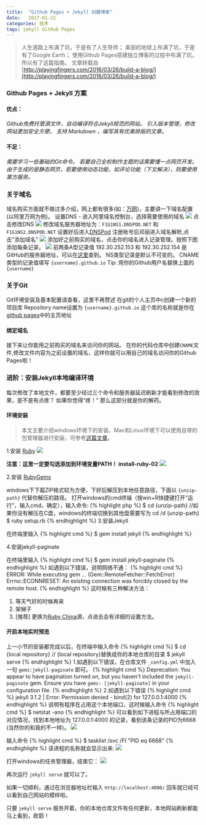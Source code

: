 ```yaml
---
title:  "Github Pages + Jekyll 创建博客"
date:   2017-01-22
categories: 技术
tags: jekyll GitHub Pages
---
```


>人生道路上布满了坑，于是有了人生导师；
美丽的地球上布满了坑，于是有了Google Earth；
使用Github Pages搭建独立博客的过程中布满了坑，所以有了这篇指南。
文章转载自 [http://playingfingers.com/2016/03/26/build-a-blog/](http://playingfingers.com/2016/03/26/build-a-blog/)


### Github Pages + Jekyll 方案  

#### 优点：
_Github免费托管源文件，自动编译符合Jekyll规范的网站。
引入版本管理，修改网站更加安全方便。
支持 Markdown ，编写具有优美排版的文章。_  

#### 不足：
_需要学习一些基础的Git命令。
若要自己全权制作主题的话需要懂一点网页开发。
由于生成的是静态网页，若要使用动态功能，如评论功能（下文解决），则要使用第方服务。_

### 关于域名
域名购买方面就不做过多介绍，网上都有很多(如：[万网](https://wanwang.aliyun.com))，主要讲一下域名配置(以阿里万网为例)。
设置DNS - 进入阿里域名控制台，选择需要使用的域名
![](/assets/img/2017-01-22/1.png)
点击修改DNS
![](/assets/img/2017-01-22/2.png)
修改域名服务器地址为：`F1G1NS1.DNSPOD.NET` 和 `F1G1NS2.DNSPOD.NET`
设置好后进入[DNSPod](http://www.dnspod.cn)
注册账号后邓丽进入域名解析,点击"添加域名"
![](/assets/img/2017-01-22/3.png)
添加好之前购买的域名，点击你的域名进入记录管理。按照下图添加每条记录。
![](/assets/img/2017-01-22/4.png)
前两条A型记录值 192.30.252.153 和 192.30.252.154 是GitHub的服务器地址，可以在[这里](https://help.github.com/articles/troubleshooting-custom-domains/#dns-configuration-errors)查到。
NS类型记录是默认不可变的。
CNAME类型的记录值填写 `{username}.github.io`
Tip: 用你的Github用户名替换上面的 `{username}`

### 关于Git
Git环境安装及基本配置请查看，这里不再赘述
在git的个人主页中c创建一个新的项目库 Repository name设置为 `{username}.github.io`
这个库的名称就是你在[github pages](https://pages.github.com/)中的主页地址

#### 绑定域名
  接下来让你能用之前购买的域名来访问你的网站。
  在你的代码仓库中创建`CNAME`文件,修改文件内容为之前设置的域名，这样你就可以用自己的域名访问你的Github Pages啦！

### 进阶：安装Jekyll本地编译环境
  每次修改了本地文件，都要至少经过三个命令和服务器延迟刷新才能看到修改的效果，是不是有点疼？
  如果你觉得“疼！” 那么这部分就是你的解药。

#### 环境安装
  >本文主要介绍windows环境下的安装，Mac和Linux环境下可以使用自带的包管理器进行安装，可参考[这篇文章](http://www.cnblogs.com/daguo/p/4097263.html)。

  1.安装 [Ruby](http://rubyinstaller.org/downloads/)
  ![](/assets/img/2017-01-22/5.png)

  **注意：这里一定要勾选添加到环境变量PATH！ install-ruby-02**
  ![](/assets/img/2017-01-22/6.png)

  2.安装 [RubyGems](https://rubygems.org/pages/download)

  windows下下载ZIP格式较为方便，下好后解压到本地任意路径，下面以 `{unzip-path}` 代替你解压的路径。 打开windows的cmd终端（按win+R快捷键打开“运行”，输入cmd，确定），输入命令:
  {% highlight php %}
  $ cd {unzip-path}  //如果你没有解压在C盘，windows的终端切换到其他盘需要写为 cd /d {unzip-path}
  $ ruby setup.rb
  {% endhighlight %}
  3.安装Jekyll

  在终端里输入
  {% highlight cmd %}
  $ gem install jekyll
  {% endhighlight %}

  4.安装jekyll-paginate

  在终端里输入
  {% highlight cmd %}
  $ gem install jekyll-paginate
  {% endhighlight %}
  如遇到以下错误，说明网络不通：
  {% highlight cmd %}
  ERROR:  While executing gem ... (Gem::RemoteFetcher::FetchError)
  Errno::ECONNRESET: An existing connection was forcibly closed by the remote host.
  {% endhighlight %}
  这时候有三种解决方法：

  1. 等天气好的时候再来
  2. 架梯子
  3. [推荐] 更换为[Ruby China](https://gems.ruby-china.org/)源，点进去会有详细的设置方法。  
  
#### 开启本地实时预览  
  上一小节的安装都完成以后，在终端中输入命令
  {% highlight cmd %}
  $ cd {local repository} // {local repository}替换成你的本地仓库的目录
  $ jekyll serve
  {% endhighlight %}
  1.如遇到以下错误，在仓库文件 `_config.yml` 中加入一句 `gems:jekyll-paginate` 即可。
  {% highlight cmd %}
  Deprecation: You appear to have pagination turned on, but you haven't included the `jekyll-paginate` gem. Ensure you have `gems: [jekyll-paginate]` in your configuration file.
  {% endhighlight %}
  2.如遇到以下错误
  {% highlight cmd %}
  jekyll 3.1.2 | Error:  Permission denied - bind(2) for 127.0.0.1:4000
  {% endhighlight %}
  说明有程序在占用这个本地端口，这时候输入命令
  {% highlight cmd %}
  $ netstat -ano
  {% endhighlight %}
  可以看到如下进程与所占用端口的对应情况，找到本地地址为 127.0.0.1:4000 的记录，看到该条记录的PID为6668 (当然你的和我的不一样)。
   ![](/assets/img/2017-01-22/7.png)

  输入命令
  {% highlight cmd %}
  $ tasklist /svc /FI "PID eq 6668"
  {% endhighlight %}
  该进程的名称就会显示出来:
  ![](/assets/img/2017-01-22/8.png)

  打开windows的任务管理器，结束它：
  ![](/assets/img/2017-01-22/9.png)

  再次运行 `jekyll serve` 就可以了。

  如果一切顺利，通过在浏览器地址栏输入 `http://localhost:4000/` 回车就已经可以看到自己网站的模样啦。

  只要 `jekyll serve` 服务开着，你的本地仓库文件有任何更新，本地网站刷新都能马上看到，欧耶！










